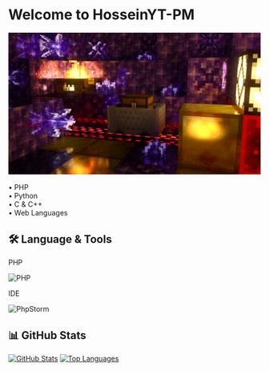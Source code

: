 # Welcome to HosseinYT-PM

![Profile Banner](banner.png)

• PHP </br>
• Python</br>
• C & C++</br>
• Web Languages</br>

## 🛠️ Language & Tools
<p align="left">
  <p>PHP </p><img src="https://img.shields.io/badge/PHP-777BB4?style=for-the-badge&logo=php&logoColor=white" alt="PHP"></br>
  <p>IDE </p><img src="https://img.shields.io/badge/PhpStorm-000000?style=for-the-badge&logo=PhpStorm&logoColor=white" alt="PhpStorm"></br>
</p>

## 📊 GitHub Stats
[![GitHub Stats](https://github-readme-stats.vercel.app/api?username=HosseinYT-PM&show_icons=true&theme=radical)](https://github.com/HosseinYT-PM)
[![Top Languages](https://github-readme-stats.vercel.app/api/top-langs/?username=HosseinYT-PM&layout=compact&theme=radical)](https://github.com/HosseinYT-PM)
